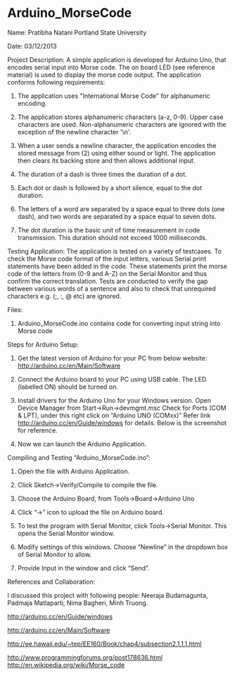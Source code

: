 Arduino_MorseCode
=================

Name: Pratibha Natani
Portland State University

Date: 03/12/2013


Project Description: 
A simple application is developed for Arduino Uno, that encodes serial input into Morse code. The on board LED (see reference material) is used to display the morse code output. The application conforms following requirements:

1. The application uses "International Morse Code" for alphanumeric encoding.

2. The application stores alphanumeric characters (a-z, 0-9). Upper case characters are used. Non-alphanumeric characters are ignored with the exception of the newline character '\n'.

3. When a user sends a newline character, the application encodes the stored message from (2) using either sound or light. The application then clears its backing store and then allows additional input.

4. The duration of a dash is three times the duration of a dot.

5. Each dot or dash is followed by a short silence, equal to the dot duration.

6. The letters of a word are separated by a space equal to three dots (one dash), and two words are separated by a space equal to seven dots.

7. The dot duration is the basic unit of time measurement in code transmission. This duration should not exceed 1000 milliseconds.

Testing Application: 
The application is tested on a variety of testcases. To check the Morse code format of the input letters, various Serial.print statements have been added in the code. These statements print the morse code of the letters from (0-9 and A-Z) on the Serial Monitor and thus confirm the correct translation. Tests are conducted to verify the gap between various words of a sentence and also to check that unrequired characters e.g. (;, :, @ etc) are ignored.


Files:

1) Arduino_MorseCode.ino contains code for converting input string into Morse code


Steps for Arduino Setup:

1) Get the latest version of Arduino for your PC from below website:
http://arduino.cc/en/Main/Software 

2) Connect the Arduino board to your PC using USB cable. The LED (labelled ON) should be turned on. 

3) Install drivers for the Arduino Uno for your Windows version. Open Device Manager from Start->Run->devmgmt.msc Check for Ports (COM & LPT), under this right click on “Arduino UNO (COMxx)” Refer link http://arduino.cc/en/Guide/windows for details. Below is the screenshot for reference.

4) Now we can launch the Arduino Application.


Compiling and Testing “Arduino_MorseCode.ino”:

1) Open the file with Arduino Application.

2) Click Sketch->Verify/Compile to compile the file.

3) Choose the Arduino Board, from Tools->Board->Arduino Uno

4) Click “->” icon to upload the file on Arduino board.

5) To test the program with Serial Monitor, click Tools->Serial Monitor. This opens the Serial Monitor window.

6) Modify settings of this windows. Choose “Newline” in the dropdown box of Serial Monitor to allow.

7) Provide Input in the window and click “Send”.


References and Collaboration:

I discussed this project with following people: Neeraja Budamagunta, Padmaja Matlaparti, Nima Bagheri, Minh Truong.

http://arduino.cc/en/Guide/windows

http://arduino.cc/en/Main/Software

http://ee.hawaii.edu/~tep/EE160/Book/chap4/subsection2.1.1.1.html

http://www.programmingforums.org/post178636.html http://en.wikipedia.org/wiki/Morse_code
